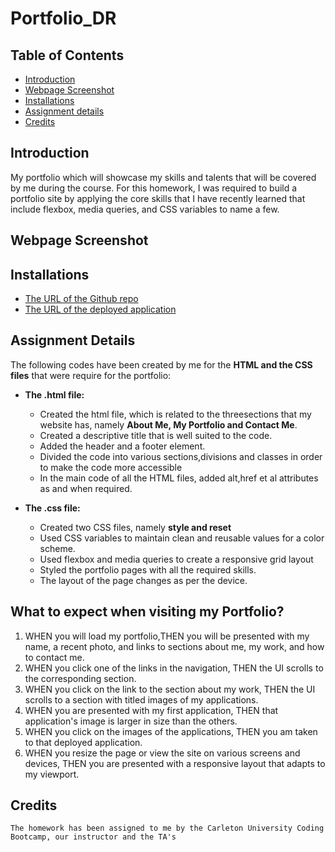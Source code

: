 # Portfolio_DR

## Table of Contents
* [Introduction](#introduction)
* [Webpage Screenshot](#webpage)
* [Installations](#installations)
* [Assignment details](#details)
* [Credits](#credits)

 ## Introduction 
My portfolio which will showcase my skills and talents that will be covered by me during the course. For this homework, I was required to build a portfolio site by applying the core skills that I have recently learned that include flexbox, media queries, and CSS variables to name a few.
 
 
 ## Webpage Screenshot
  
 ## Installations
   * [The URL of the Github repo](https://github.com/Dipti2021/Portfolio_DR)
   * [The URL of the deployed application](https://dipti2021.github.io/Portfolio_DR/)
 
 ## Assignment Details
 The following codes have been created  by me for the __HTML and the CSS files__ that were require for the portfolio:
 * __The .html file:__ 
    * Created the html file, which is related to the threesections that my website has, namely __About Me, My Portfolio and Contact Me__.
    *  Created a descriptive title that is well suited to the code.
    *  Added the header and a footer element.
    *  Divided the code into various sections,divisions and classes in order to make the code more accessible
    * In the main code of all the HTML files, added alt,href et al attributes as and when required.
    
  * __The .css file:__
    * Created two CSS files, namely __style and reset__
    * Used CSS variables to maintain clean and reusable values for a color scheme.
    * Used flexbox and media queries to create a responsive grid layout
    * Styled the portfolio pages with all the required skills.
    * The layout of the page changes as per the device.

 ## What to expect when visiting my Portfolio?
 1. WHEN you will load my portfolio,THEN you will be presented with my name, a recent photo, and links to sections about me, my work, and how to contact me.
2. WHEN you click one of the links in the navigation, THEN the UI scrolls to the corresponding section.
3. WHEN you click on the link to the section about my work, THEN the UI scrolls to a section with titled images of my applications.
4. WHEN you are presented with my first application, THEN that application's image is larger in size than the others.
5. WHEN you click on the images of the applications, THEN you am taken to that deployed application.
6. WHEN you resize the page or view the site on various screens and devices, THEN you are presented with a responsive layout that adapts to my viewport.

   
 ## Credits
    The homework has been assigned to me by the Carleton University Coding Bootcamp, our instructor and the TA's
   
     
 
 
 

